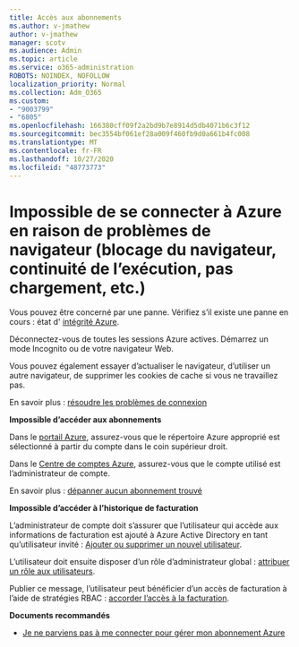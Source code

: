```yaml
---
title: Accès aux abonnements
ms.author: v-jmathew
author: v-jmathew
manager: scotv
ms.audience: Admin
ms.topic: article
ms.service: o365-administration
ROBOTS: NOINDEX, NOFOLLOW
localization_priority: Normal
ms.collection: Adm_O365
ms.custom:
- "9003799"
- "6805"
ms.openlocfilehash: 166380cff09f2a2bd9b7e8914d5db4071b6c3f12
ms.sourcegitcommit: bec3554bf061ef28a009f460fb9d0a661b4fc008
ms.translationtype: MT
ms.contentlocale: fr-FR
ms.lasthandoff: 10/27/2020
ms.locfileid: "48773773"
---
```

# <a name="unable-to-sign-in-azure-due-to-browser-issues-browser-hangs-keeps-spinning-does-not-load-etc"></a>Impossible de se connecter à Azure en raison de problèmes de navigateur (blocage du navigateur, continuité de l’exécution, pas chargement, etc.)

Vous pouvez être concerné par une panne. Vérifiez s’il existe une panne en cours : état d' [intégrité Azure](https://status.azure.com/status/history/).

Déconnectez-vous de toutes les sessions Azure actives. Démarrez un mode Incognito ou de votre navigateur Web.

Vous pouvez également essayer d’actualiser le navigateur, d’utiliser un autre navigateur, de supprimer les cookies de cache si vous ne travaillez pas.

En savoir plus : [résoudre les problèmes de connexion](https://support.microsoft.com/help/4042961/troubleshoot-why-you-can-t-sign-in-to-manage-your-azure-subscription)

**Impossible d’accéder aux abonnements**

Dans le [portail Azure](https://portal.azure.com/), assurez-vous que le répertoire Azure approprié est sélectionné à partir du compte dans le coin supérieur droit.

Dans le [Centre de comptes Azure](https://account.windowsazure.com/Subscriptions), assurez-vous que le compte utilisé est l’administrateur de compte.

En savoir plus : [dépanner aucun abonnement trouvé](https://docs.microsoft.com/azure/billing/billing-no-subscriptions-found?WT.mc_id=Portal-Microsoft_Azure_Support)

**Impossible d’accéder à l’historique de facturation**

L’administrateur de compte doit s’assurer que l’utilisateur qui accède aux informations de facturation est ajouté à Azure Active Directory en tant qu’utilisateur invité : [Ajouter ou supprimer un nouvel utilisateur](https://docs.microsoft.com/azure/active-directory/fundamentals/add-users-azure-active-directory?WT.mc_id=Portal-Microsoft_Azure_Support).

L’utilisateur doit ensuite disposer d’un rôle d’administrateur global : [attribuer un rôle aux utilisateurs](https://docs.microsoft.com/azure/active-directory/fundamentals/active-directory-users-assign-role-azure-portal?WT.mc_id=Portal-Microsoft_Azure_Support).

Publier ce message, l’utilisateur peut bénéficier d’un accès de facturation à l’aide de stratégies RBAC : [accorder l’accès à la facturation](https://docs.microsoft.com/azure/billing/billing-manage-access?WT.mc_id=Portal-Microsoft_Azure_Support).

**Documents recommandés**

-   [Je ne parviens pas à me connecter pour gérer mon abonnement Azure](https://docs.microsoft.com/azure/billing-cannot-login-subscription?WT.mc_id=Portal-Microsoft_Azure_Support)